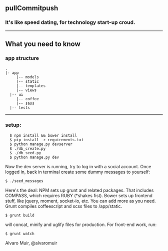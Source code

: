 ## pullCommitpush
### It's like speed dating, for technology start-up croud.

----
## What you need to know

### app structure
```
.
|- app
     |-- models
     |-- static
     |-- templates
     |-- views
  |-- ui
     |-- coffee
     |-- sass
  |-- tests
```
---

### setup:
```
  $ npm install && bower install
  $ pip install -r requirements.txt
  $ python manage.py devserver
  $ ./db_create.py
  $ ./db_seed.py
  $ python manage.py dev
```
Now the dev server is running, try to log in with a social account.
Once logged in, back in terminal create some dummy messages to yourself:
```
$ ./seed_messages
```


Here's the deal:
NPM sets up grunt and related packages. That includes COMPASS, which requires RUBY (*shakes fist).
Bower sets up frontend stuff, like jquery, moment, socket-io, etc. You can add more as you need.
Grunt compiles coffeescript and scss files to /app/static. 

```
$ grunt build 
```
will concat, minify and uglify files for production. For front-end work, run:
```
$ grunt watch

```


Alvaro Muir, @alvaromuir